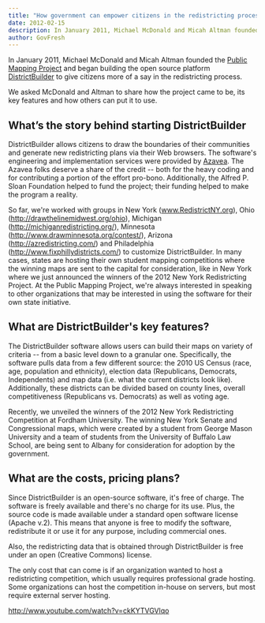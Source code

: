 ```yaml
---
title: "How government can empower citizens in the redistricting process"
date: 2012-02-15
description: In January 2011, Michael McDonald and Micah Altman founded the Public Mapping Project and began building the open source platform DistrictBuilder to give citizens more of a say in the redistricting process.
author: GovFresh
---
```




In January 2011, Michael McDonald and Micah Altman founded the <a href="http://www.publicmapping.org/">Public Mapping Project</a> and began building the open source platform <a href="http://www.districtbuilder.org/">DistrictBuilder</a> to give citizens more of a say in the redistricting process.

We asked McDonald and Altman to share how the project came to be, its key features and how others can put it to use.

<h2>What’s the story behind starting DistrictBuilder</h2>

DistrictBuilder allows citizens to draw the boundaries of their communities and generate new redistricting plans via their Web browsers. The software's engineering and implementation services were provided by <a href="http://www.azavea.com/">Azavea</a>. The Azavea folks deserve a share of the credit -- both for the heavy coding and for contributing a portion of the effort pro-bono. Additionally, the Alfred P. Sloan Foundation helped to fund the project; their funding helped to make the program a reality.

So far, we're worked with groups in New York (<a href="http://www.redistrictny.org/">www.RedistrictNY.org</a>), Ohio (<a href="http://drawthelinemidwest.org/ohio">http://drawthelinemidwest.org/ohio</a>), Michigan (<a href="http://michiganredistricting.org/">http://michiganredistricting.org/</a>), Minnesota (<a href="http://www.drawminnesota.org/contest/">http://www.drawminnesota.org/contest/</a>), Arizona (<a href="http://azredistricting.com/">http://azredistricting.com/</a>) and Philadelphia (<a href="http://www.fixphillydistricts.com/">http://www.fixphillydistricts.com/</a>) to customize DistrictBuilder. In many cases, states are hosting their own student mapping competitions where the winning maps are sent to the capital for consideration, like in New York where we just announced the winners of the 2012 New York Redistricting Project.  At the Public Mapping Project, we're always interested in speaking to other organizations that may be interested in using the software for their own state initiative.

<h2>What are DistrictBuilder's key features?</h2>

The DistrictBuilder software allows users can build their maps on variety of criteria -- from a basic level down to a granular one. Specifically, the software pulls data from a few different source: the 2010 US Census (race, age, population and ethnicity), election data (Republicans, Democrats, Independents) and map data (i.e. what the current districts look like). Additionally, these districts can be divided based on county lines, overall competitiveness (Republicans vs. Democrats) as well as voting age.

Recently, we unveiled the winners of the 2012 New York Redistricting Competition at Fordham University.  The winning New York Senate and Congressional maps, which were created by a student from George Mason University and a team of students from the University of Buffalo Law School, are being sent to Albany for consideration for adoption by the government.

<h2>What are the costs, pricing plans?</h2>

Since DistrictBuilder is an open-source software, it's free of charge.  The software is freely available and there's no charge for its use.  Plus, the source code is made available under a standard open software license (Apache v.2).  This means that anyone is free to modify the software, redistribute it or use it for any purpose, including commercial ones.

Also, the redistricting data that is obtained through DistrictBuilder is free under an open (Creative Commons) license.

The only cost that can come is if an organization wanted to host a redistricting competition, which usually requires professional grade hosting.  Some organizations can host the competition in-house on servers, but most require external server hosting.

http://www.youtube.com/watch?v=ckKYTVGVlqo
